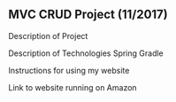 ## MVC CRUD Project (11/2017)

Description of Project


Description of Technologies
Spring
Gradle

Instructions for using my website

Link to website running on Amazon
